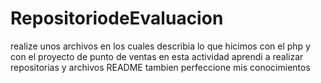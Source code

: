 # RepositoriodeEvaluacion
realize unos archivos en los cuales describia lo que hicimos con el php y con el proyecto de punto de ventas
en esta actividad aprendi a realizar repositorias y archivos README tambien perfeccione mis conocimientos
